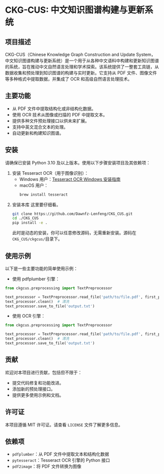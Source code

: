 # CKG-CUS: 中文知识图谱构建与更新系统

## 项目描述

CKG-CUS（Chinese Knowledge Graph Construction and Update System，中文知识图谱构建与更新系统）是一个用于从各种中文语料中构建和更新知识图谱的系统，旨在推动中文自然语言处理和学术探索。该系统提供了一整套工具链，从数据收集和预处理到知识图谱的构建与实时更新。它支持从 PDF 文件、图像文件等多种格式中提取数据，并集成了 OCR 和高级自然语言处理技术。

## 主要功能

- 从 PDF 文件中提取结构化或非结构化数据。
- 使用 OCR 技术从图像或扫描的 PDF 中提取文本。
- 提供多种文件预处理接口以供未来扩展。
- 支持中英文混合文本的处理。
- 自动更新和构建知识图谱。

## 安装

请确保已安装 Python 3.10 及以上版本。使用以下步骤安装项目及其依赖项：

1. 安装 Tesseract OCR（用于图像识别）：
    - Windows 用户：[Tesseract OCR Windows 安装指南](https://github.com/UB-Mannheim/tesseract/wiki)
    - macOS 用户：
        ```bash
        brew install tesseract
        ```
2. 安装本库
    这里要仔细看。
    ```bash
    git clone https://github.com/Dawnfz-Lenfeng/CKG_CUS.git
    cd ./CKG_CUS
    pip install -e .
    ```
    此时是动态的安装，你可以任意修改源码，无需重新安装。源码在`CKG_CUS/ckgcus/`目录下。


## 使用示例

以下是一些主要功能的简单使用示例：

- 使用 pdfplumber 引擎：
```python
from ckgcus.preprocessing import TextPreprocessor

text_processor = TextPreprocessor.read_file('path/to/file.pdf', first_page=3, engine='pdfplumber')
text_processor.clean()  # 清洗
text_processor.save_to_file('output.txt')
```

- 使用 OCR 引擎：
```python
from ckgcus.preprocessing import TextPreprocessor

text_processor = TextPreprocessor.read_file('path/to/file.pdf', first_page=3, engine='ocr')
text_processor.clean()  # 清洗
text_processor.save_to_file('output.txt')
```

## 贡献

欢迎对本项目进行贡献，包括但不限于：

- 提交代码修复和功能改进。
- 添加新的预处理接口。
- 提供更多使用示例和文档。

## 许可证

本项目遵循 MIT 许可证。请查看 `LICENSE` 文件了解更多信息。


## 依赖项

- `pdfplumber`：从 PDF 文件中提取文本和结构化数据
- `pytesseract`：Tesseract OCR 引擎的 Python 接口
- `pdf2image`：将 PDF 文件转换为图像
